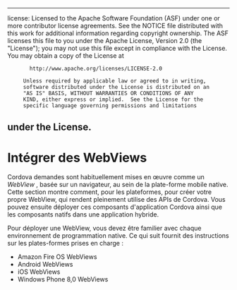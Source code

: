 * * *

license: Licensed to the Apache Software Foundation (ASF) under one or more contributor license agreements. See the NOTICE file distributed with this work for additional information regarding copyright ownership. The ASF licenses this file to you under the Apache License, Version 2.0 (the "License"); you may not use this file except in compliance with the License. You may obtain a copy of the License at

           http://www.apache.org/licenses/LICENSE-2.0
    
         Unless required by applicable law or agreed to in writing,
         software distributed under the License is distributed on an
         "AS IS" BASIS, WITHOUT WARRANTIES OR CONDITIONS OF ANY
         KIND, either express or implied.  See the License for the
         specific language governing permissions and limitations
    

## under the License.

# Intégrer des WebViews

Cordova demandes sont habituellement mises en œuvre comme un *WebView* , basée sur un navigateur, au sein de la plate-forme mobile native. Cette section montre comment, pour les plateformes, pour créer votre propre WebView, qui rendent pleinement utilise des APIs de Cordova. Vous pouvez ensuite déployer ces composants d'application Cordova ainsi que les composants natifs dans une application hybride.

Pour déployer une WebView, vous devez être familier avec chaque environnement de programmation native. Ce qui suit fournit des instructions sur les plates-formes prises en charge :

*   Amazon Fire OS WebViews
*   Android WebViews
*   iOS WebViews
*   Windows Phone 8,0 WebViews
